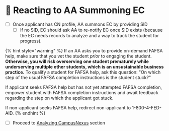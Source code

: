 # 👀 Reacting to AA Summoning EC

* [ ] Once applicant has CN profile, AA summons EC by providing SID
  * [ ] If no SID, EC should ask AA to re-notify EC once SID exists (because the EC needs records to analyze and a way to track the student for progress).

{% hint style="warning" %}
If an AA asks you to provide on-demand FAFSA help, make sure that you vet the student _prior_ to engaging the student.  **Otherwise, you will risk overserving one student prematurely while underserving multiple other students, which is an unsustainable business practice.**  To qualify a student for FAFSA help, ask this question: "On which step of the usual FAFSA completion instructions is the student stuck?"



If applicant seeks FAFSA help but has not yet attempted FAFSA completion, empower student with FAFSA completion instructions and await feedback regarding the step on which the applicant got stuck.



If non-applicant seeks FAFSA help, redirect non-applicant to 1-800-4-FED-AID.
{% endhint %}

* [ ] Proceed to [Analyzing CampusNexus](analyzing-campusnexus/) section
